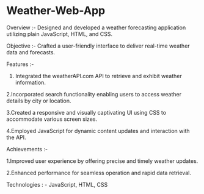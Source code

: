# Weather-Web-App
Overview :- Designed and developed a weather forecasting application utilizing plain JavaScript, HTML, and
CSS.

Objective :- Crafted a user-friendly interface to deliver real-time weather data and forecasts.

Features :-
1. Integrated the weatherAPI.com API to retrieve and exhibit weather information.

2.Incorporated search functionality enabling users to access weather details by city or location.

3.Created a responsive and visually captivating UI using CSS to accommodate various screen sizes.

4.Employed JavaScript for dynamic content updates and interaction with the API.

Achievements :-

1.Improved user experience by offering precise and timely weather updates.

2.Enhanced performance for seamless operation and rapid data retrieval.

Technologies : - JavaScript, HTML, CSS
